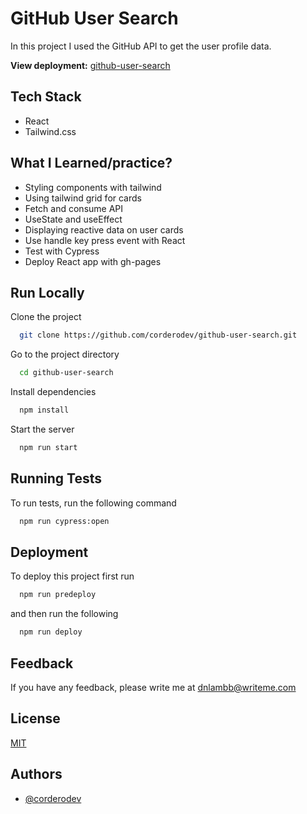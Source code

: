 # GitHub User Search

In this project I used the GitHub API to get the user profile data.

**View deployment:** [github-user-search](https://corderodev.github.io/github-user-search/)


## Tech Stack

- React
- Tailwind.css

## What I Learned/practice?

- Styling components with tailwind
- Using tailwind grid for cards
- Fetch and consume API
- UseState and useEffect
- Displaying reactive data on user cards
- Use handle key press event with React
- Test with Cypress
- Deploy React app with gh-pages 
## Run Locally

Clone the project

```bash
  git clone https://github.com/corderodev/github-user-search.git
```

Go to the project directory

```bash
  cd github-user-search
```

Install dependencies

```bash
  npm install
```

Start the server

```bash
  npm run start
```


## Running Tests

To run tests, run the following command

```bash
  npm run cypress:open
```


## Deployment

To deploy this project first run

```bash
  npm run predeploy
```

and then run the following

```bash
  npm run deploy
```


## Feedback

If you have any feedback, please write me at dnlambb@writeme.com


## License

[MIT](https://choosealicense.com/licenses/mit/)


## Authors

- [@corderodev](https://www.github.com/corderodev)

